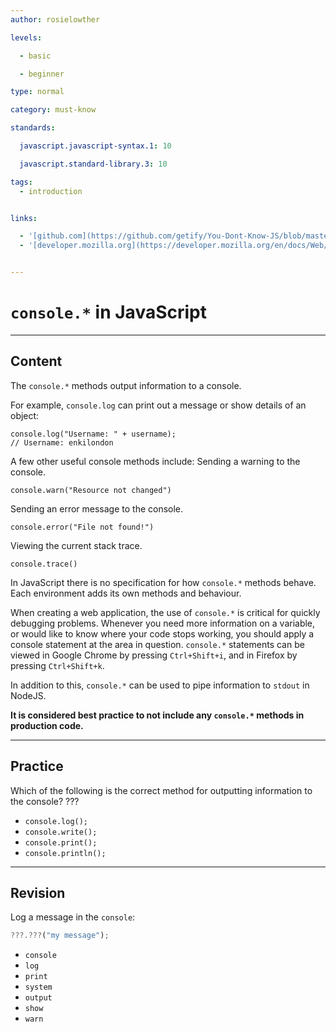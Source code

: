 ```yaml
---
author: rosielowther

levels:

  - basic

  - beginner

type: normal

category: must-know

standards:

  javascript.javascript-syntax.1: 10

  javascript.standard-library.3: 10

tags:
  - introduction


links:

  - '[github.com](https://github.com/getify/You-Dont-Know-JS/blob/master/async%20&%20performance/ch1.md){website}'
  - '[developer.mozilla.org](https://developer.mozilla.org/en/docs/Web/API/Console/log){website}'


---
```


# `console.*` in JavaScript

---
## Content

The `console.*` methods output information to a console.

For example, `console.log` can print out a message or show details of an object:
```
console.log("Username: " + username);
// Username: enkilondon
```

A few other useful console methods include:
Sending a warning to the console.
```
console.warn("Resource not changed")
```
Sending an error message to the console.
```
console.error("File not found!")
```
Viewing the current stack trace.
```
console.trace()
```


In JavaScript there is no specification for how `console.*` methods behave. Each environment adds its own methods and behaviour.

When creating a web application, the use of `console.*` is critical for quickly debugging problems. Whenever you need more information on a variable, or would like to know where your code stops working, you should apply a console statement at the area in question. `console.*` statements can be viewed in Google Chrome by pressing `Ctrl+Shift+i`, and in Firefox by pressing `Ctrl+Shift+k`.

In addition to this, `console.*` can be used to pipe information to `stdout` in NodeJS.

**It is considered best practice to not include any `console.*` methods in production code.**

---
## Practice

Which of the following is the correct method for outputting information to the console? ???


* `console.log();`
* `console.write();`
* `console.print();`
* `console.println();`

---
## Revision

Log a message in the `console`:
```javascript
???.???("my message");
```


* `console`
* `log`
* `print`
* `system`
* `output`
* `show`
* `warn`
